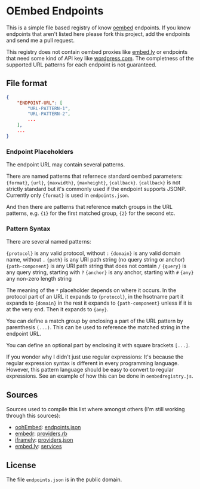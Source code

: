 OEmbed Endpoints
================

This is a simple file based registry of know [oembed](http://oembed.com/) endpoints.
If you know endpoints that aren't listed here please fork this project, add the endpoints
and send me a pull request.

This registry does not contain oembed proxies like [embed.ly](http://embed.ly) or
endpoints that need some kind of API key like [wordpress.com](http://wordpress.com/).
The completness of the supported URL patterns for each endpoint is not guaranteed.

File format
-----------

```json
{
	"ENDPOINT-URL": [
		"URL-PATTERN-1",
		"URL-PATTERN-2",
		...
	],
	...
}
```

### Endpoint Placeholders

The endpoint URL may contain several patterns.

There are named patterns that refernece standard oembed parameters: `{format}`, `{url}`,
`{maxwidth}`, `{maxheight}`, `{callback}`. `{callback}` is not strictly standard but it's
commonly used if the endpoint supports JSONP. Currently only `{format}` is used in
`endpoints.json`.

And then there are patterns that reference match groups in the URL patterns, e.g. `{1}`
for the first matched group, `{2}` for the second etc.

### Pattern Syntax

There are several named patterns:

`{protocol}` is any valid protocol, without `:` 
`{domain}` is any valid domain name, without `.` 
`{path}` is any URI path string (no query string or anchor) 
`{path-component}` is any URI path string that does not contain `/` 
`{query}` is any query string, starting with `?` 
`{anchor}` is any anchor, starting with `#` 
`{any}` any non-zero length string 

The meaning of the `*` placeholder depends on where it occurs. In the protocol part
of an URL it expands to `{protocol}`, in the hsotname part it expands to `{domain}`
in the rest it expands to `{path-component}` unless if it is at the very end. Then
it expands to `{any}`.

You can define a match group by enclosing a part of the URL pattern by parenthesis `(...)`.
This can be used to reference the matched string in the endpoint URL.

You can define an optional part by enclosing it with square brackets `[...]`.

If you wonder why I didn't just use regular expressions: It's because the regular expression
syntax is different in every programming language. However, this pattern language should
be easy to convert to regular expressions. See an example of how this can be done in
`oembedregistry.js`.

Sources
-------

Sources used to compile this list where amongst others (I'm still working through this sources):

 * [oohEmbed](http://oohembed.com): [endpoints.json](https://code.google.com/p/oohembed/source/browse/app/provider/endpoints.json)
 * [embedr](https://github.com/agoragames/oembedr): [providers.rb](https://github.com/agoragames/oembedr/blob/master/lib/oembedr/providers.rb)
 * [iframely](https://github.com/itteco/iframely): [providers.json](https://github.com/itteco/iframely/blob/master/providers.json)
 * [embed.ly](http://embed.ly): [services](http://api.embed.ly/1/services)

License
-------

The file `endpoints.json` is in the public domain.
